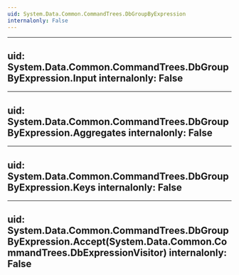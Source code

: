 ```yaml
---
uid: System.Data.Common.CommandTrees.DbGroupByExpression
internalonly: False
---
```


---
uid: System.Data.Common.CommandTrees.DbGroupByExpression.Input
internalonly: False
---

---
uid: System.Data.Common.CommandTrees.DbGroupByExpression.Aggregates
internalonly: False
---

---
uid: System.Data.Common.CommandTrees.DbGroupByExpression.Keys
internalonly: False
---

---
uid: System.Data.Common.CommandTrees.DbGroupByExpression.Accept(System.Data.Common.CommandTrees.DbExpressionVisitor)
internalonly: False
---
